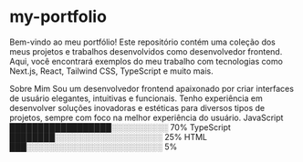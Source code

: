 # my-portfolio
Bem-vindo ao meu portfólio! Este repositório contém uma coleção dos meus projetos e trabalhos desenvolvidos como desenvolvedor frontend. Aqui, você encontrará exemplos do meu trabalho com tecnologias como Next.js, React, Tailwind CSS, TypeScript e muito mais.

Sobre Mim
Sou um desenvolvedor frontend apaixonado por criar interfaces de usuário elegantes, intuitivas e funcionais. Tenho experiência em desenvolver soluções inovadoras e estéticas para diversos tipos de projetos, sempre com foco na melhor experiência do usuário.
JavaScript         ██████████████████░░░░░░░░░░  70%
TypeScript         ████████░░░░░░░░░░░░░░░░░░░  25%
HTML               ███░░░░░░░░░░░░░░░░░░░░░░░░   5%
